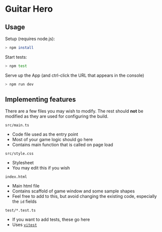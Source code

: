 # Guitar Hero

## Usage

Setup (requires node.js):

```bash
> npm install
```

Start tests:

```bash
> npm test
```

Serve up the App (and ctrl-click the URL that appears in the console)

```bash
> npm run dev
```


## Implementing features

There are a few files you may wish to modify. The rest should **not** be modified as they are used for configuring the build.

`src/main.ts`

-   Code file used as the entry point
-   Most of your game logic should go here
-   Contains main function that is called on page load

`src/style.css`

-   Stylesheet
-   You may edit this if you wish

`index.html`

-   Main html file
-   Contains scaffold of game window and some sample shapes
-   Feel free to add to this, but avoid changing the existing code, especially the `id` fields

`test/*.test.ts`

-   If you want to add tests, these go here
-   Uses [`vitest`](https://vitest.dev/api/)


